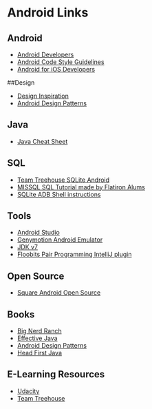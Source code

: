 
Android Links
=====================

## Android 

 - [Android Developers](http://developer.android.com/index.html)
 - [Android Code Style Guidelines](http://source.android.com/source/code-style.html#follow-field-naming-conventions)
 - [Android for iOS Developers](http://www.objc.io/issue-11/)

##Design 

- [Design Inspiration](http://android.inspired-ui.com/)
- [Android Design Patterns](https://developer.android.com/design/patterns/index.html)

## Java

 - [Java Cheat Sheet](http://introcs.cs.princeton.edu/java/11cheatsheet/)

## SQL

- [Team Treehouse SQLite Android](http://teamtreehouse.com/library/android-data-storage-with-sqlite)
- [MISSQL SQL Tutorial made by Flatiron Alums](http://missqlcommand.com/) 
- [SQLite ADB Shell instructions](http://developer.android.com/tools/help/sqlite3.html) 

## Tools 
 - [Android Studio](https://developer.android.com/sdk/installing/studio.html)
 - [Genymotion Android Emulator](http://www.genymotion.com/)
 - [JDK v7](http://www.oracle.com/technetwork/java/javase/downloads/jdk7-downloads-1880260.html)
 - [Floobits Pair Programming IntelliJ plugin](https://floobits.com/help/plugins/intellij)

## Open Source 
 - [Square Android Open Source](http://square.github.io/#android)

## Books 
 - [Big Nerd Ranch](http://www.bignerdranch.com/we-write/android-programming.html)
 - [Effective Java](http://www.amazon.com/Effective-Java-Edition-Joshua-Bloch/dp/0321356683)
 - [Android Design Patterns](http://www.amazon.com/Android-Design-Patterns-Interaction-Developers/dp/1118394151)
 - [Head First Java](http://www.amazon.com/gp/product/0596009208/ref=s9_simh_gw_p14_d1_i2?pf_rd_m=ATVPDKIKX0DER&pf_rd_s=center-2&pf_rd_r=1WRBJ54ZSG7399XFMJNJ&pf_rd_t=101&pf_rd_p=1688200382&pf_rd_i=507846)

## E-Learning Resources 
 - [Udacity](https://www.udacity.com/course/ud853) 
 - [Team Treehouse](http://teamtreehouse.com/library/topic:android)
